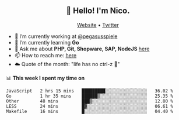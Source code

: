 <h2 align="center">👋 Hello! I'm Nico.</h2>
<p align="center">
  <a href="https://gruselhaus.com">Website</a> •
  <a href="https://twitter.com/NicoFinkernagel">Twitter</a>
</p>


- 🔭 I’m currently working at [@pegasusspiele](https://github.com/pegasusspiele)
- 🌱 I’m currently learning **Go**
- 💬 Ask me about **PHP, Git, Shopware, SAP, NodeJS** [here](https://github.com/gruselhaus/gruselhaus/issues)
- 📫 How to reach me: [here](https://github.com/gruselhaus/gruselhaus/issues)
- ☁️ Quote of the month: "life has no ctrl-z 🌴"

📊 **This week I spent my time on**
<!--START_SECTION:waka-->
```text
JavaScript   2 hrs 15 mins   █████████░░░░░░░░░░░░░░░░   36.02 % 
Go           1 hr 35 mins    ██████▒░░░░░░░░░░░░░░░░░░   25.35 % 
Other        48 mins         ███▒░░░░░░░░░░░░░░░░░░░░░   12.80 % 
LESS         24 mins         █▓░░░░░░░░░░░░░░░░░░░░░░░   06.61 % 
Makefile     16 mins         █░░░░░░░░░░░░░░░░░░░░░░░░   04.40 % 
```
<!--END_SECTION:waka-->
